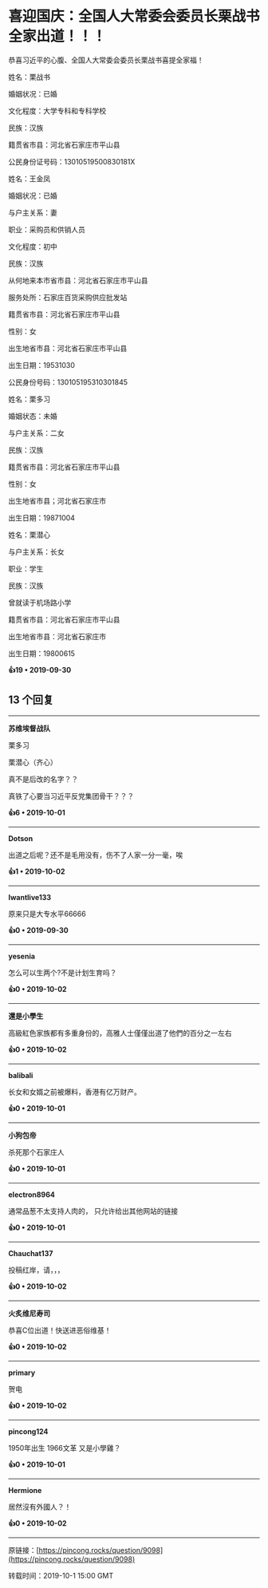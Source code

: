 # 喜迎国庆：全国人大常委会委员长栗战书全家出道！！！ 

恭喜习近平的心腹、全国人大常委会委员长栗战书喜提全家福！

姓名：栗战书

婚姻状况：已婚

文化程度：大学专科和专科学校

民族：汉族

籍贯省市县：河北省石家庄市平山县

公民身份证号码：13010519500830181X

姓名：王金凤

婚姻状况：已婚

与户主关系：妻

职业：采购员和供销人员

文化程度：初中

民族：汉族

从何地来本市省市县：河北省石家庄市平山县

服务处所：石家庄百货采购供应批发站

籍贯省市县：河北省石家庄市平山县

性别：女

出生地省市县：河北省石家庄市平山县

出生日期：19531030

公民身份号码：130105195310301845

姓名：栗多习

婚姻状态：未婚

与户主关系：二女

民族：汉族

籍贯省市县：河北省石家庄市平山县

性别：女

出生地省市县；河北省石家庄市

出生日期：19871004

姓名：栗潜心

与户主关系：长女

职业：学生

民族：汉族

曾就读于机场路小学

籍贯省市县：河北省石家庄市平山县

出生地省市县：河北省石家庄市

出生日期：19800615 

**👍19 • 2019-09-30**

## 13 个回复

---
**苏维埃督战队**

栗多习

栗潜心（齐心）

真不是后改的名字？？

真铁了心要当习近平反党集团骨干？？？ 

**👍6 • 2019-10-01**

---
**Dotson**

出道之后呢？还不是毛用没有，伤不了人家一分一毫，唉 

**👍1 • 2019-10-02**

---
**Iwantlive133**

原来只是大专水平66666 

**👍0 • 2019-09-30**

---
**yesenia**

怎么可以生两个?不是计划生育吗？ 

**👍0 • 2019-10-02**

---
**還是小學生**

高級紅色家族都有多重身份的，高雅人士僅僅出道了他們的百分之一左右 

**👍0 • 2019-10-02**

---
**balibali**

长女和女婿之前被爆料，香港有亿万财产。 

**👍0 • 2019-10-01**

---
**小狗包帝**

杀死那个石家庄人 

**👍0 • 2019-10-01**

---
**electron8964**

通常品葱不太支持人肉的， 只允许给出其他网站的链接 

**👍0 • 2019-10-01**

---
**Chauchat137**

投稿红岸，请，，， 

**👍0 • 2019-10-02**

---
**火炙维尼寿司**

恭喜C位出道！快送进恶俗维基！ 

**👍0 • 2019-10-02**

---
**primary**

贺电 

**👍0 • 2019-10-02**

---
**pincong124**

1950年出生 1966文革 又是小學雞？ 

**👍0 • 2019-10-01**

---
**Hermione**

居然沒有外國人？！ 

**👍0 • 2019-10-02**

---
原链接：[https://pincong.rocks/question/9098](https://pincong.rocks/question/9098)

转载时间：2019-10-1 15:00 GMT